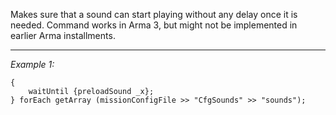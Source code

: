 Makes sure that a sound can start playing without any delay once it is needed. Command works in Arma 3, but might not be implemented in earlier Arma installments.


---
*Example 1:*
```sqf
{
	waitUntil {preloadSound _x};
} forEach getArray (missionConfigFile >> "CfgSounds" >> "sounds");
```